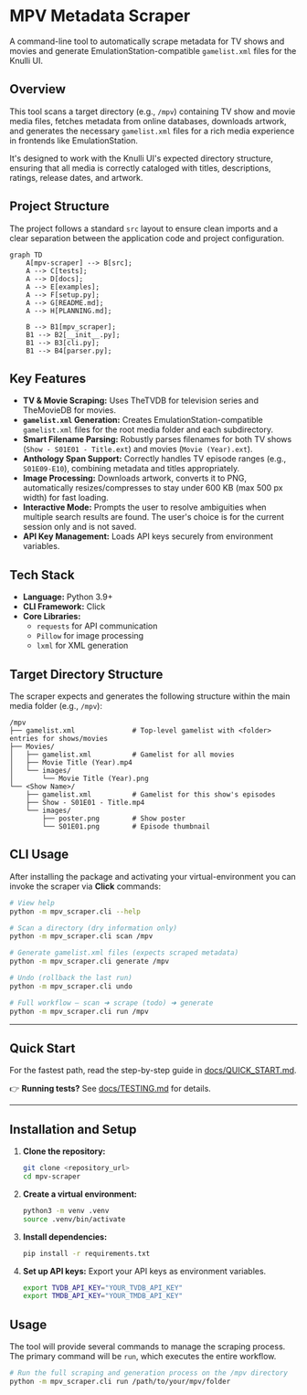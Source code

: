 # MPV Metadata Scraper

A command-line tool to automatically scrape metadata for TV shows and movies and generate EmulationStation-compatible `gamelist.xml` files for the Knulli UI.

## Overview

This tool scans a target directory (e.g., `/mpv`) containing TV show and movie media files, fetches metadata from online databases, downloads artwork, and generates the necessary `gamelist.xml` files for a rich media experience in frontends like EmulationStation.

It's designed to work with the Knulli UI's expected directory structure, ensuring that all media is correctly cataloged with titles, descriptions, ratings, release dates, and artwork.

## Project Structure
The project follows a standard `src` layout to ensure clean imports and a clear separation between the application code and project configuration.

```mermaid
graph TD
    A[mpv-scraper] --> B[src];
    A --> C[tests];
    A --> D[docs];
    A --> E[examples];
    A --> F[setup.py];
    A --> G[README.md];
    A --> H[PLANNING.md];

    B --> B1[mpv_scraper];
    B1 --> B2[__init__.py];
    B1 --> B3[cli.py];
    B1 --> B4[parser.py];
```

## Key Features

- **TV & Movie Scraping:** Uses TheTVDB for television series and TheMovieDB for movies.
- **`gamelist.xml` Generation:** Creates EmulationStation-compatible `gamelist.xml` files for the root media folder and each subdirectory.
- **Smart Filename Parsing:** Robustly parses filenames for both TV shows (`Show - S01E01 - Title.ext`) and movies (`Movie (Year).ext`).
- **Anthology Span Support:** Correctly handles TV episode ranges (e.g., `S01E09-E10`), combining metadata and titles appropriately.
- **Image Processing:** Downloads artwork, converts it to PNG, automatically resizes/compresses to stay under 600 KB (max 500 px width) for fast loading.
- **Interactive Mode:** Prompts the user to resolve ambiguities when multiple search results are found. The user's choice is for the current session only and is not saved.
- **API Key Management:** Loads API keys securely from environment variables.

## Tech Stack

- **Language:** Python 3.9+
- **CLI Framework:** Click
- **Core Libraries:**
  - `requests` for API communication
  - `Pillow` for image processing
  - `lxml` for XML generation

## Target Directory Structure

The scraper expects and generates the following structure within the main media folder (e.g., `/mpv`):

```
/mpv
├── gamelist.xml              # Top-level gamelist with <folder> entries for shows/movies
├── Movies/
│   ├── gamelist.xml          # Gamelist for all movies
│   ├── Movie Title (Year).mp4
│   └── images/
│       └── Movie Title (Year).png
└── <Show Name>/
    ├── gamelist.xml          # Gamelist for this show's episodes
    ├── Show - S01E01 - Title.mp4
    └── images/
        ├── poster.png        # Show poster
        └── S01E01.png        # Episode thumbnail
```

## CLI Usage

After installing the package and activating your virtual-environment you can invoke the scraper via **Click** commands:

```bash
# View help
python -m mpv_scraper.cli --help

# Scan a directory (dry information only)
python -m mpv_scraper.cli scan /mpv

# Generate gamelist.xml files (expects scraped metadata)
python -m mpv_scraper.cli generate /mpv

# Undo (rollback the last run)
python -m mpv_scraper.cli undo

# Full workflow – scan ➜ scrape (todo) ➜ generate
python -m mpv_scraper.cli run /mpv
```

---

## Quick Start

For the fastest path, read the step-by-step guide in [docs/QUICK_START.md](docs/QUICK_START.md).

👉 **Running tests?** See [docs/TESTING.md](docs/TESTING.md) for details.

---

## Installation and Setup

1.  **Clone the repository:**
    ```bash
    git clone <repository_url>
    cd mpv-scraper
    ```

2.  **Create a virtual environment:**
    ```bash
    python3 -m venv .venv
    source .venv/bin/activate
    ```

3.  **Install dependencies:**
    ```bash
    pip install -r requirements.txt
    ```

4.  **Set up API keys:**
    Export your API keys as environment variables.
    ```bash
    export TVDB_API_KEY="YOUR_TVDB_API_KEY"
    export TMDB_API_KEY="YOUR_TMDB_API_KEY"
    ```

## Usage

The tool will provide several commands to manage the scraping process. The primary command will be `run`, which executes the entire workflow.

```bash
# Run the full scraping and generation process on the /mpv directory
python -m mpv_scraper.cli run /path/to/your/mpv/folder
```
<!-- ci trigger -->

